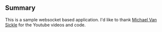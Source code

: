 ## Summary
This is a sample websocket based application. I'd like to thank [Michael Van Sickle](https://github.com/vansimke) for the Youtube videos and code.